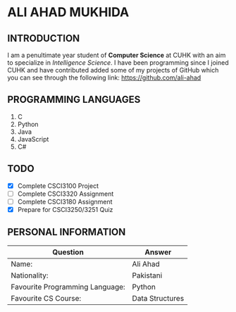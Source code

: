 # ALI AHAD MUKHIDA

## INTRODUCTION

I am a penultimate year student of **Computer Science** at CUHK with an aim to specialize in _Intelligence Science_. I have been programming since I joined CUHK and have contributed added some of my projects of GitHub which you can see through the following link: https://github.com/ali-ahad

## PROGRAMMING LANGUAGES

1. C
2. Python
3. Java
4. JavaScript
5. C#

## TODO

- [x] Complete CSCI3100 Project
- [ ] Complete CSCI3320 Assignment
- [ ] Complete CSCI3180 Assignment
- [x] Prepare for CSCI3250/3251 Quiz

## PERSONAL INFORMATION

| Question                        | Answer          |
| ------------------------------- | --------------- |
| Name:                           | Ali Ahad        |
| Nationality:                    | Pakistani       |
| Favourite Programming Language: | Python          |
| Favourite CS Course:            | Data Structures |
